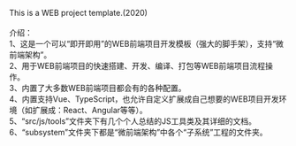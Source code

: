 This is a WEB project template.(2020)<br /><br />
介绍：<br />
1、这是一个可以“即开即用”的WEB前端项目开发模板（强大的脚手架），支持“微前端架构”。<br />
2、用于WEB前端项目的快速搭建、开发、编译、打包等WEB前端项目流程操作。<br />
3、内置了大多数WEB前端项目都会有的各种配置。<br />
4、内置支持Vue、TypeScript，也允许自定义扩展成自己想要的WEB项目开发环境（如扩展成：React、Angular等等）。<br />
5、“src/js/tools”文件夹下有几个个人总结的JS工具类及其详细的文档。<br />
6、“subsystem”文件夹下都是“微前端架构”中各个“子系统”工程的文件夹。
